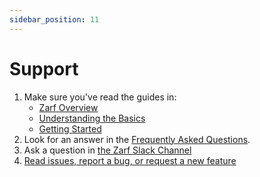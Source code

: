 ```yaml
---
sidebar_position: 11
---
```


# Support

1. Make sure you've read the guides in:
   - [Zarf Overview](./0-zarf-overview.md)
   - [Understanding the Basics](1-getting-started/1-understand-the-basics.md)
   - [Getting Started](./1-getting-started/index.md)
2. Look for an answer in the [Frequently Asked Questions](./8-faq.md).
3. Ask a question in [the Zarf Slack Channel](https://kubernetes.slack.com/archives/C03B6BJAUJ3)
4. [Read issues, report a bug, or request a new feature](https://github.com/defenseunicorns/zarf/issues)
